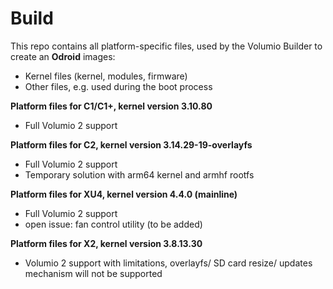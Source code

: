 Build
=====

This repo contains all platform-specific files, used by the Volumio Builder to create an **Odroid** images:

- Kernel files (kernel, modules, firmware)
- Other files, e.g. used during the boot process

**Platform files for C1/C1+, kernel version 3.10.80**
- Full Volumio 2 support

**Platform files for C2, kernel version 3.14.29-19-overlayfs**
- Full Volumio 2 support
- Temporary solution with arm64 kernel and armhf rootfs

**Platform files for XU4, kernel version 4.4.0 (mainline)**
- Full Volumio 2 support  
- open issue: fan control utility (to be added)

**Platform files for X2, kernel version 3.8.13.30**
- Volumio 2 support with limitations, overlayfs/ SD card resize/ updates 
  mechanism will not be supported

